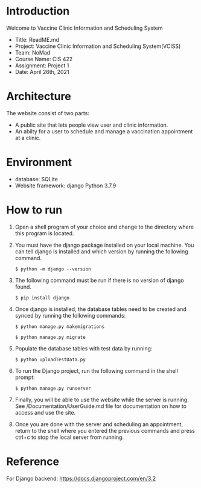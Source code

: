 # Introduction

Welcome to Vaccine Clinic Information and Scheduling System

* Title: ReadME.md
* Project: Vaccine Clinic Information and Scheduling System(VCISS)
* Team: NoMad
* Course Name: CIS 422
* Assignment: Project 1
* Date: April 26th, 2021

# Architecture

The website consist of two parts:

* A public site that lets people view user and clinic information.
* An abilty for a user to schedule and manage a vaccination appointment at a clinic.

# Environment

* database: SQLite
* Website framework: django Python 3.7.9

# How to run

1) Open a shell program of your choice and change to the directory where this program is located.
2) You must have the django package installed on your local machine. You can tell django is installed and which version by running the following command.

    `$ python -m django --version`

3) The following command must be run if there is no version of django found.

    `$ pip install django`

4) Once django is installed, the database tables need to be created and synced by running the following commands:

    `$ python manage.py makemigrations`

    `$ python manage.py migrate`

5) Populate the database tables with test data by running:

    `$ python uploadTestData.py `

6) To run the Django project, run the following command in the shell prompt:

    `$ python manage.py runserver `

7) Finally, you will be able to use the website while the server is running. See /Documentation/UserGuide.md file for documentation on how to access and use the site.

8) Once you are done with the server and scheduling an appointment, return to the shell where you entered the previous commands and press ctrl+c to stop the local server from running.


# Reference

For Django backend: https://docs.djangoproject.com/en/3.2
